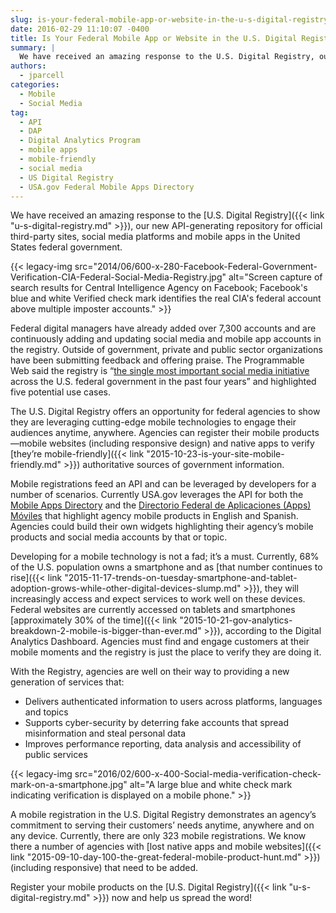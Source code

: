 ```yaml
---
slug: is-your-federal-mobile-app-or-website-in-the-u-s-digital-registry
date: 2016-02-29 11:10:07 -0400
title: Is Your Federal Mobile App or Website in the U.S. Digital Registry?
summary: |
  We have received an amazing response to the U.S. Digital Registry, our new API-generating repository for official third-party sites, social media platforms and mobile apps in the United States federal government. {{< legacy-img src="2014/06/600-x-280-Facebook-Federal-Government-Verification-CIA-Federal-Social-Media-Registry.jpg" alt="Screen capture of search results for Central Intelligence Agency on Facebook; Facebook's blue and white Verified check mark identifies the real
authors:
  - jparcell
categories:
  - Mobile
  - Social Media
tag:
  - API
  - DAP
  - Digital Analytics Program
  - mobile apps
  - mobile-friendly
  - social media
  - US Digital Registry
  - USA.gov Federal Mobile Apps Directory
---
```


We have received an amazing response to the [U.S. Digital Registry]({{< link "u-s-digital-registry.md" >}}), our new API-generating repository for official third-party sites, social media platforms and mobile apps in the United States federal government.

{{< legacy-img src="2014/06/600-x-280-Facebook-Federal-Government-Verification-CIA-Federal-Social-Media-Registry.jpg" alt="Screen capture of search results for Central Intelligence Agency on Facebook; Facebook's blue and white Verified check mark identifies the real CIA's federal account above multiple imposter accounts." >}}

Federal digital managers have already added over 7,300 accounts and are continuously adding and updating social media and mobile app accounts in the registry. Outside of government, private and public sector organizations have been submitting feedback and offering praise. The Programmable Web said the registry is &#8220;[the single most important social media initiative](http://www.programmableweb.com/news/how-devs-benefit-new-u.s.-government-wide-digital-registry-api/how-to/2016/02/01?utm_content=bufferd570a&utm_medium=social&utm_source=twitter.com&utm_campaign=buffer) across the U.S. federal government in the past four years” and highlighted five potential use cases.

The U.S. Digital Registry offers an opportunity for federal agencies to show they are leveraging cutting-edge mobile technologies to engage their audiences anytime, anywhere. Agencies can register their mobile products—mobile websites (including responsive design) and native apps to verify [they’re mobile-friendly]({{< link "2015-10-23-is-your-site-mobile-friendly.md" >}}) authoritative sources of government information.

Mobile registrations feed an API and can be leveraged by developers for a number of scenarios. Currently USA.gov leverages the API for both the [Mobile Apps Directory](https://www.usa.gov/mobile-apps) and the [Directorio Federal de Aplicaciones (Apps) Móviles](https://gobierno.usa.gov/apps-moviles) that highlight agency mobile products in English and Spanish. Agencies could build their own widgets highlighting their agency’s mobile products and social media accounts by that or topic.

Developing for a mobile technology is not a fad; it’s a must. Currently, 68% of the U.S. population owns a smartphone and as [that number continues to rise]({{< link "2015-11-17-trends-on-tuesday-smartphone-and-tablet-adoption-grows-while-other-digital-devices-slump.md" >}}), they will increasingly access and expect services to work well on these devices. Federal websites are currently accessed on tablets and smartphones [approximately 30% of the time]({{< link "2015-10-21-gov-analytics-breakdown-2-mobile-is-bigger-than-ever.md" >}}), according to the Digital Analytics Dashboard. Agencies must find and engage customers at their mobile moments and the registry is just the place to verify they are doing it.

With the Registry, agencies are well on their way to providing a new generation of services that:

  * Delivers authenticated information to users across platforms, languages and topics
  * Supports cyber-security by deterring fake accounts that spread misinformation and steal personal data
  * Improves performance reporting, data analysis and accessibility of public services

{{< legacy-img src="2016/02/600-x-400-Social-media-verification-check-mark-on-a-smartphone.jpg" alt="A large blue and white check mark indicating verification is displayed on a mobile phone." >}}

A mobile registration in the U.S. Digital Registry demonstrates an agency’s commitment to serving their customers’ needs anytime, anywhere and on any device. Currently, there are only 323 mobile registrations. We know there a number of agencies with [lost native apps and mobile websites]({{< link "2015-09-10-day-100-the-great-federal-mobile-product-hunt.md" >}}) (including responsive) that need to be added.

Register your mobile products on the [U.S. Digital Registry]({{< link "u-s-digital-registry.md" >}}) now and help us spread the word!